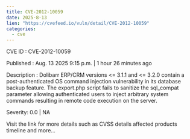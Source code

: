 ```yaml
--- 
title: CVE-2012-10059
date: 2025-8-13
lien: "https://cvefeed.io/vuln/detail/CVE-2012-10059"
categories:
  - cve
---
```


CVE ID : CVE-2012-10059

Published :  Aug. 13
2025
9:15 p.m. | 1 hour
26 minutes ago

Description : Dolibarr ERP/CRM versions <= 3.1.1 and <= 3.2.0 contain a post-authenticated OS command injection vulnerability in its database backup feature. The export.php script fails to sanitize the sql_compat parameter
allowing authenticated users to inject arbitrary system commands
resulting in remote code execution on the server.

Severity: 0.0 | NA

Visit the link for more details
such as CVSS details
affected products
timeline
and more...
